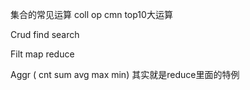 集合的常见运算  coll op cmn  top10大运算

Crud 
find search

Filt map reduce 

Aggr ( cnt sum avg max min)  其实就是reduce里面的特例
